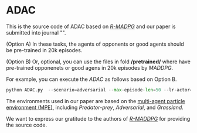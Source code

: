 # ADAC
This is the source code of ADAC based on [*R-MADPG*](https://proceedings.neurips.cc/paper_files/paper/2020/hash/774412967f19ea61d448977ad9749078-Abstract.html) and our paper is submitted into journal "".

(Option A) In these tasks, the agents of opponents or good agents should be pre-trained in 20k episodes. 

(Option B) Or, optional, you can use the files in fold **/pretrained/** where have pre-trained opponenets or good agens in 20k episodes by *MADDPG*.

For example, you can execute the *ADAC* as follows based on Option B.

```python
python ADAC.py  --scenario=adversarial --max-episode-len=50 --lr-actor=0.001 --lr-critic=0.001 --adv-policy=adac  --good-policy=maddpg --resume=/pretrained/ADAC/Adversarial_resume_8V8/ --n-food=6 --n-good=8 --n-adv=8 --exp-run-num=0
```

The environments used in our paper are based on the [multi-agent particle environment (MPE)](https://github.com/openai/multiagent-particle-envs), including *Predator-prey*, *Adversarial*, and *Grassland*.

We want to express our gratitude to the authors of [*R-MADDPG*](https://proceedings.neurips.cc/paper_files/paper/2020/hash/774412967f19ea61d448977ad9749078-Abstract.html) for providing the source code.

